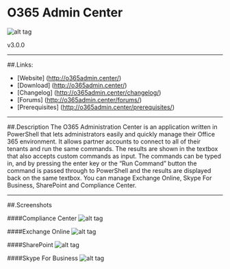 # O365 Admin Center
![alt tag](http://www.gnu.org/graphics/gplv3-88x31.png)

v3.0.0

___

##.Links:

- [Website] (http://o365admin.center/)
- [Download] (http://o365admin.center/)
- [Changelog] (http://o365admin.center/changelog/)
- [Forums] (http://o365admin.center/forums/)
- [Prerequisites] (http://o365admin.center/prerequisites/)

___

##.Description
The O365 Administration Center is an application written in PowerShell that lets administrators easily and quickly manage their Office 365 environment. It allows partner accounts to connect to all of their tenants and run the same commands. The results are shown in the textbox that also accepts custom commands as input. The commands can be typed in, and by pressing the enter key or the “Run Command” button the command is passed through to PowerShell and the results are displayed back on the same textbox. You can manage Exchange Online, Skype For Business, SharePoint and Compliance Center.

___

##.Screenshots

####Compliance Center
![alt tag](http://o365admin.center/wp-content/uploads/2016/06/Compliance_Center.png)

####Exchange Online
![alt tag](http://o365admin.center/wp-content/uploads/2016/06/Exchange_Online.png)

####SharePoint
![alt tag](http://o365admin.center/wp-content/uploads/2016/06/SharePoint.png)

####Skype For Business
![alt tag](http://o365admin.center/wp-content/uploads/2016/06/Skype_For_Business.png)
